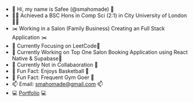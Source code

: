 - 👋 Hi, my name is Safee (@smahomade) 👋
- 👨‍🎓 Achieved a BSC Hons in Comp Sci (2:1) in City University of London 👨‍🎓
- :scissors: Working in a Salon (Family Business) Creating an Full Stack Application :scissors:
- 🌱 Currently Focusing on LeetCode🌱
- 🔭 Currently Working on Top One Salon Booking Application using React Native & Supabase🔭
- 👯 Currently Not in Collabaoration 👯
- 🏀 Fun Fact: Enjoys Basketball 🏀
- 🏃 Fun Fact: Frequent Gym Goer 🏃
- 📫 Email: smahomade@gmail.com 📫
-  💻 <a href="https://smahomade.github.io">Portfolio</a> 💻




<!--
**smahomade/smahomade** is a ✨ _special_ ✨ repository because its `README.md` (this file) appears on your GitHub profile.

Here are some ideas to get you started:

- 🔭 I’m currently working on ...
- 🌱 I’m currently learning ...
- 👯 I’m looking to collaborate on ...
- 🤔 I’m looking for help with ...
- 💬 Ask me about ...
- 📫 How to reach me: ...
- 😄 Pronouns: ...
- ⚡ Fun fact: ...
-->
